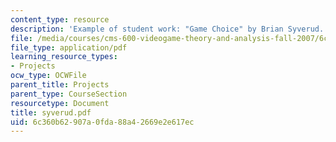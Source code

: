 ```yaml
---
content_type: resource
description: 'Example of student work: "Game Choice" by Brian Syverud.'
file: /media/courses/cms-600-videogame-theory-and-analysis-fall-2007/6c360b62907a0fda88a42669e2e617ec_syverud.pdf
file_type: application/pdf
learning_resource_types:
- Projects
ocw_type: OCWFile
parent_title: Projects
parent_type: CourseSection
resourcetype: Document
title: syverud.pdf
uid: 6c360b62-907a-0fda-88a4-2669e2e617ec
---
```


